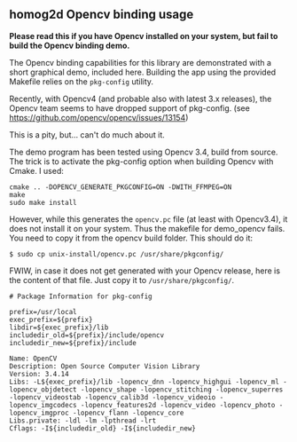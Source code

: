 ## homog2d Opencv binding usage

__Please read this if you have Opencv installed on your system, but fail to build the Opencv binding demo.__


The Opencv binding capabilities for this library are demonstrated with a short graphical demo, included here.
Building the app using the provided Makefile relies on the `pkg-config` utility.

Recently, with Opencv4 (and probable also with latest 3.x releases), the Opencv team seems to have dropped support of pkg-config.
(see https://github.com/opencv/opencv/issues/13154)

This is a pity, but... can't do much about it.

The demo program has been tested using Opencv 3.4, build from source.
The trick is to activate the pkg-config option when building Opencv with Cmake.
I used:
```
cmake .. -DOPENCV_GENERATE_PKGCONFIG=ON -DWITH_FFMPEG=ON
make
sudo make install
```
However, while this generates the `opencv.pc` file (at least with Opencv3.4), it does not install it on your system.
Thus the makefile for demo_opencv fails.
You need to copy it from the opencv build folder.
This should do it:

```
$ sudo cp unix-install/opencv.pc /usr/share/pkgconfig/
```

FWIW, in case it does not get generated with your Opencv release, here is the content of that file.
Just copy it to `/usr/share/pkgconfig/`.

```
# Package Information for pkg-config

prefix=/usr/local
exec_prefix=${prefix}
libdir=${exec_prefix}/lib
includedir_old=${prefix}/include/opencv
includedir_new=${prefix}/include

Name: OpenCV
Description: Open Source Computer Vision Library
Version: 3.4.14
Libs: -L${exec_prefix}/lib -lopencv_dnn -lopencv_highgui -lopencv_ml -lopencv_objdetect -lopencv_shape -lopencv_stitching -lopencv_superres -lopencv_videostab -lopencv_calib3d -lopencv_videoio -lopencv_imgcodecs -lopencv_features2d -lopencv_video -lopencv_photo -lopencv_imgproc -lopencv_flann -lopencv_core
Libs.private: -ldl -lm -lpthread -lrt
Cflags: -I${includedir_old} -I${includedir_new}
```



